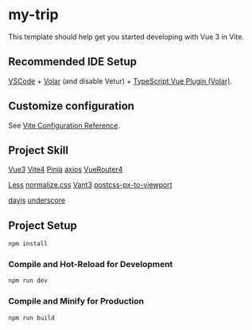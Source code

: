 # my-trip

This template should help get you started developing with Vue 3 in Vite.

## Recommended IDE Setup

[VSCode](https://code.visualstudio.com/) +
[Volar](https://marketplace.visualstudio.com/items?itemName=Vue.volar) (and disable Vetur) +
[TypeScript Vue Plugin (Volar)](https://marketplace.visualstudio.com/items?itemName=Vue.vscode-typescript-vue-plugin).

## Customize configuration

See [Vite Configuration Reference](https://vitejs.dev/config/).

## Project Skill

[Vue3](https://cn.vuejs.org/)
[Vite4](https://vitejs.dev/)
[Pinia](https://pinia.vuejs.org/)
[axios](https://www.axios-http.cn/)
[VueRouter4](https://router.vuejs.org/)

[Less](https://less.bootcss.com/)
[normalize.css](https://github.com/necolas/normalize.css)
[Vant3](https://vant-ui.github.io/vant/v3/#/zh-CN/home)
[postcss-px-to-viewport](https://github.com/evrone/postcss-px-to-viewport)

[dayjs](https://dayjs.gitee.io/zh-CN/)
[underscore](https://underscorejs.org/)

## Project Setup

```sh
npm install
```

### Compile and Hot-Reload for Development

```sh
npm run dev
```

### Compile and Minify for Production

```sh
npm run build
```
